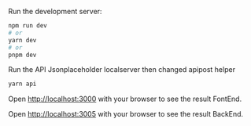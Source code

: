 Run the development server:

```bash
npm run dev
# or
yarn dev
# or
pnpm dev
```
Run the API Jsonplaceholder localserver
then changed apipost helper

```bash
yarn api
```

Open [http://localhost:3000](http://localhost:3000) with your browser to see the result FontEnd.

Open [http://localhost:3005](http://localhost:3005) with your browser to see the result BackEnd.
